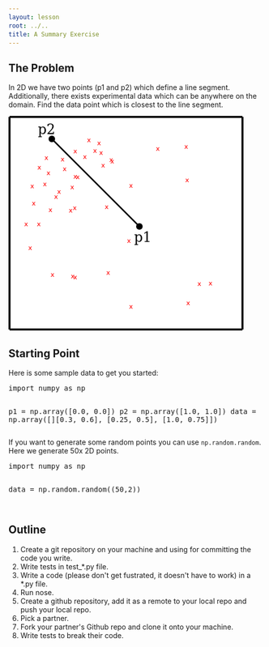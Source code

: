 ```yaml
---
layout: lesson
root: ../..
title: A Summary Exercise
---
```


## The Problem

In 2D we have two points (p1 and p2) which define a line segment. Additionally, there exists experimental data which can be anywhere on the domain. Find the data point which is closest to the line segment.

<img src="points.png" alt="Find the nearest point to the line segment."/>


## Starting Point

Here is some sample data to get you started:

<div class="in">
<pre>import numpy as np

p1 = np.array([0.0, 0.0])
p2 = np.array([1.0, 1.0])
data = np.array([][0.3, 0.6], [0.25, 0.5], [1.0, 0.75]])
</pre>
</div>

If you want to generate some random points you can use `np.random.random`. Here we generate 50x 2D points.

<div class="in">
<pre>import numpy as np

data = np.random.random((50,2))

</pre>
</div>


## Outline

1.  Create a git repository on your machine and using for committing the code you write.
2.  Write tests in test_*.py file.
3.  Write a code (please don't get fustrated, it doesn't have to work) in a *.py file.
4.  Run nose.
5.  Create a github repository, add it as a remote to your local repo and push your local repo.
6.  Pick a partner.
7.  Fork your partner's Github repo and clone it onto your machine.
8.  Write tests to break their code.
